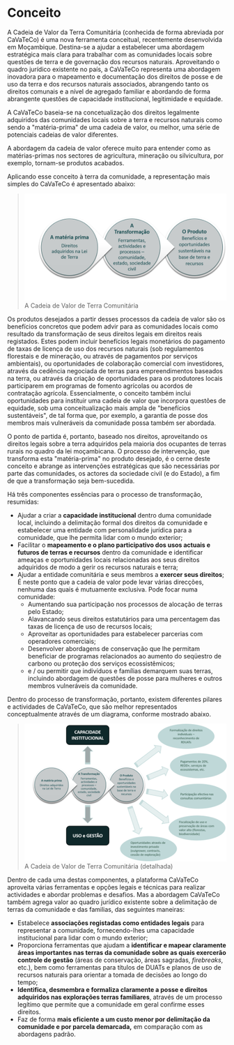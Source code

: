 # Conceito

A Cadeia de Valor da Terra Comunitária \(conhecida de forma abreviada por CaVaTeCo\) é uma nova ferramenta conceitual, recentemente desenvolvida em Moçambique. Destina-se a ajudar a estabelecer uma abordagem estratégica mais clara para trabalhar com as comunidades locais sobre questões de terra e de governação dos recursos naturais. Aproveitando o quadro jurídico existente no país, a CaVaTeCo representa uma abordagem inovadora para o mapeamento e documentação dos direitos de posse e de uso da terra e dos recursos naturais associados, abrangendo tanto os direitos comunais e a nível de agregado familiar e abordando de forma abrangente questões de capacidade institucional, legitimidade e equidade.

A CaVaTeCo baseia-se na concetualização dos direitos legalmente adquiridos das comunidades locais sobre a terra e recursos naturais como sendo a "matéria-prima" de uma cadeia de valor, ou melhor, uma série de potenciais cadeias de valor diferentes.

A abordagem da cadeia de valor oferece muito para entender como as matérias-primas nos sectores de agricultura, mineração ou silvicultura, por exemplo, tornam-se produtos acabados.

Aplicando esse conceito à terra da comunidade, a representação mais simples do CaVaTeCo é apresentado abaixo:

> ![](../.gitbook/assets/cavateco.png)A Cadeia de Valor de Terra Comunitária

Os produtos desejados a partir desses processos da cadeia de valor são os benefícios concretos que podem advir para as comunidades locais como resultado da transformação de seus direitos legais em direitos reais registados. Estes podem incluir benefícios legais monetários do pagamento de taxas de licença de uso dos recursos naturais \(sob regulamentos florestais e de mineração, ou através de pagamentos por serviços ambientais\), ou oportunidades de colaboração comercial com investidores, através da cedência negociada de terras para empreendimentos baseados na terra, ou através da criação de oportunidades para os produtores locais participarem em programas de fomento agrícolas ou acordos de contratação agrícola. Essencialmente, o conceito também inclui oportunidades para instituir uma cadeia de valor que incorpora questões de equidade, sob uma conceitualização mais ampla de "benefícios sustentáveis", de tal forma que, por exemplo, a garantia de posse dos membros mais vulneráveis da comunidade possa também ser abordada.

O ponto de partida é, portanto, baseado nos direitos, aproveitando os direitos legais sobre a terra adquiridos pela maioria dos ocupantes de terras rurais no quadro da lei moçambicana. O processo de intervenção, que transforma esta "matéria-prima" no produto desejado, é o cerne deste conceito e abrange as intervenções estratégicas que são necessárias por parte das comunidades, os actores da sociedade civil \(e do Estado\), a fim de que a transformação seja bem-sucedida.

Há três componentes essências para o processo de transformação, resumidas:

* Ajudar a criar a **capacidade institucional** dentro duma comunidade local, incluindo a delimitação formal dos direitos da comunidade e estabelecer uma entidade com personalidade jurídica para a comunidade, que lhe permita lidar com o mundo exterior;
* Facilitar o **mapeamento e o plano participativo dos usos actuais e futuros de terras e recursos** dentro da comunidade e identificar ameaças e oportunidades locais relacionadas aos seus direitos adquiridos de modo a gerir os recursos naturais e terra;
* Ajudar a entidade comunitária e seus membros a **exercer seus direitos**; É neste ponto que a cadeia de valor pode levar várias direcções, nenhuma das quais é mutuamente exclusiva. Pode focar numa comunidade:
  * Aumentando sua participação nos processos de alocação de terras pelo Estado;
  * Alavancando seus direitos estatutários para uma percentagem das taxas de licença de uso de recursos locais;
  * Aproveitar as oportunidades para estabelecer parcerias com operadores comerciais;
  * Desenvolver abordagens de conservação que lhe permitam beneficiar de programas relacionados ao aumento do seqüestro de carbono ou proteção dos serviços ecossistêmicos;
  * e / ou permitir que indivíduos e famílias demarquem suas terras, incluindo abordagem de questões de posse para mulheres e outros membros vulneráveis da comunidade.

Dentro do processo de transformação, portanto, existem diferentes pilares e actividades de CaVaTeCo, que são melhor representados conceptualmente através de um diagrama, conforme mostrado abaixo.

> ![](../.gitbook/assets/cavateco_branches.png)A Cadeia de Valor de Terra Comunitária \(detalhada\)

Dentro de cada uma destas componentes, a plataforma CaVaTeCo aproveita várias ferramentas e opções legais e técnicas para realizar actividades e abordar problemas e desafios. Mas a abordagem CaVaTeCo também agrega valor ao quadro jurídico existente sobre a delimitação de terras da comunidade e das familias, das seguintes maneiras:

* Estabelece **associações registadas como entidades legais** para representar a comunidade, fornecendo-lhes uma capacidade institucional para lidar com o mundo exterior;
* Proporciona ferramentas que ajudam a **identificar e mapear claramente áreas importantes nas terras da comunidade sobre as quais exercerão controle de gestão** \(áreas de conservação, áreas sagradas, _firebreaks_, etc.\), bem como ferramentas para títulos de DUATs e planos de uso de recursos naturais para orientar a tomada de decisões ao longo do tempo;
* **Identifica, desmembra e formaliza claramente a posse e direitos adquiridos nas explorações terras familiares**, através de um processo legítimo que permite que a comunidade em geral confirme esses direitos.
* Faz de forma **mais eficiente a um custo menor por delimitação da comunidade e por parcela demarcada,** em comparação com as abordagens padrão.

